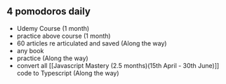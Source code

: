 ## 4 pomodoros daily
- Udemy Course (1 month)
- practice above course (1 month)
- 60 articles re articulated and saved (Along the way)
- any book
- practice (Along the way)
- convert all [[Javascript Mastery (2.5 months)(15th April - 30th June)]] code to Typescript (Along the way)
